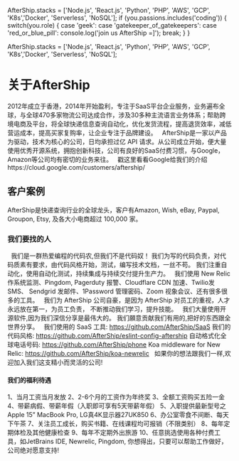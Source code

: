 
AfterShip.stacks = ['Node.js', 'React.js', 'Python', 'PHP', 'AWS', 'GCP', 'K8s','Docker', 'Serverless', 'NoSQL'];
if (you.passions.includes('coding')) {
 switch(you.role) {
   case 'geek':
   case 'gatekeeper_of_gatekeepers':
   case 'red_or_blue_pill':
     console.log('join us AfterShip =]');
     break;
 }
}

AfterShip.stacks = ['Node.js', 'React.js', 'Python', 'PHP', 'AWS', 'GCP', 'K8s','Docker', 'Serverless', 'NoSQL'];

# 关于AfterShip  

2012年成立于香港，2014年开始盈利，专注于SaaS平台企业服务，业务遍布全球，与全球470多家物流公司达成合作，涉及30多种主流语言业务体系；帮助跨境电商及平台，将全球快递信息查询自动化，优化发货流程，提高退货效率，减低营运成本，提高买家复购率，让企业专注于品牌建设。
 
AfterShip是一家以产品为驱动，技术为核心的公司，日均承担过亿 API 请求。从公司成立开始，便大量使用优秀开源系统，拥抱创新科技，公司有良好的SaaS付费习惯，与Google，Amazon等公司均有密切的业务来往。
 
戳这里看看Google给我们的介绍https://cloud.google.com/customers/aftership/
 
## 客户案例
AfterShip是快递查询行业的全球龙头，客户有Amazon, Wish, eBay, Paypal, Groupon, Etsy, 及各大小电商超过 100,000 家。
 
### 我们要找的人
 
我们是一群热爱编程的代码农,但我们不是代码奴！
我们为写的代码负责，对代码质素有要求，由代码风格开始，测试，编写技术文档，一丝不苟。 我们注重自动化，使用自动化测试，持续集成与持续交付提升生产力。
 
我们使用 New Relic 作系统监测、Pingdom, Pagerduty 报警、Cloudflare CDN 加速、Twilio发 SMS、 Sendgrid 发邮件、1Password 管理密码、Zoom 视象会议、还有很多很多的工具。
 
我们为 AfterShip 公司自豪，是因为 AfterShip 对员工的重视，人才永远放在第一，为员工负责， 不断推动我们学习，提升技能。
 
我们大量使用开源软件,因为我们深信分享是最伟大的。 我们願意贡献我们有用的,把好的东西跟全世界分享。
 
我们使用的 SaaS 工具: https://github.com/AfterShip/SaaS
我们的代码风格: https://github.com/AfterShip/eslint-config-aftership
自动格式化全球电话号码: https://github.com/AfterShip/phone
Koa middleware for New Relic: https://github.com/AfterShip/koa-newrelic
 
如果你的想法跟我们一样,欢迎加入我们这支精小而灵活的公司!
 
#### 我们的福利待遇
1、当月工资当月发放
2、2-6个月的工资作为年终奖
3、全额工资购买五险一金
4、带薪病假、带薪年假（入职即可享有5天带薪年假）
5、入职提供最新型号之 Apple 15” MacBook Pro, LG真4K显示器27UK850
6、办公室零食不间断、每天下午茶
7、关注员工成长，购买书籍、在线课程均可报销（不限类别）
8、每年定期体检及其他健康检查
9、每年不定期外出旅游
10、任意挑选使用各种付费工具，如JetBrains IDE, Newrelic, Pingdom, 你想得出，只要可以帮助工作做好，公司绝对愿意支持!
